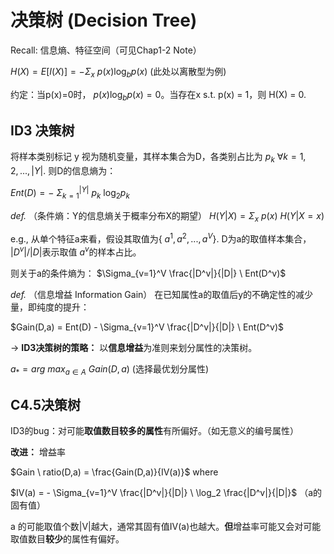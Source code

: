 # 决策树 (Decision Tree)

Recall: 信息熵、特征空间（可见Chap1-2 Note）

$H(X) = E[I(X)] = - \Sigma_x \ p(x) \log_b p(x)$ (此处以离散型为例)

约定：当p(x)=0时， $p(x) \log_b p(x) = 0$。当存在x s.t. p(x) = 1，则 H(X) = 0.

## ID3 决策树

将样本类别标记 y 视为随机变量，其样本集合为D，各类别占比为 $p_k \ \forall k = 1,2,...,|Y|$. 则D的信息熵为：

$Ent(D) = - \ \Sigma_{k=1}^{|Y|} \ p_k \ \log_2 p_k$

_def._ （条件熵：Y的信息熵关于概率分布X的期望）
$H(Y|X) = \Sigma_x \ p(x) \ H(Y|X=x)$

e.g., 从单个特征a来看，假设其取值为{ $a^1, a^2, ..., a^V$}. D为a的取值样本集合， $|D^v| / |D|$表示取值 $a^v$的样本占比。

则关于a的条件熵为： $\Sigma_{v=1}^V \frac{|D^v|}{|D|} \ Ent(D^v)$

_def._ （信息增益 Information Gain） 在已知属性a的取值后y的不确定性的减少量，即纯度的提升：

$Gain(D,a) = Ent(D) - \Sigma_{v=1}^V \frac{|D^v|}{|D|} \ Ent(D^v)$

$\rightarrow$ **ID3决策树的策略：** 以**信息增益**为准则来划分属性的决策树。

$a_* = arg \ max_{a \in A} \ Gain(D,a)$ (选择最优划分属性)


## C4.5决策树

ID3的bug：对可能**取值数目较多的属性**有所偏好。（如无意义的编号属性）

**改进：** 增益率

$Gain \ ratio(D,a) = \frac{Gain(D,a)}{IV(a)}$ where

$IV(a) = - \Sigma_{v=1}^V \frac{|D^v|}{|D|} \ \log_2 \frac{|D^v|}{|D|}$ （a的固有值）

a 的可能取值个数|V|越大，通常其固有值IV(a)也越大。**但**增益率可能又会对可能取值数目**较少**的属性有偏好。

##

##
